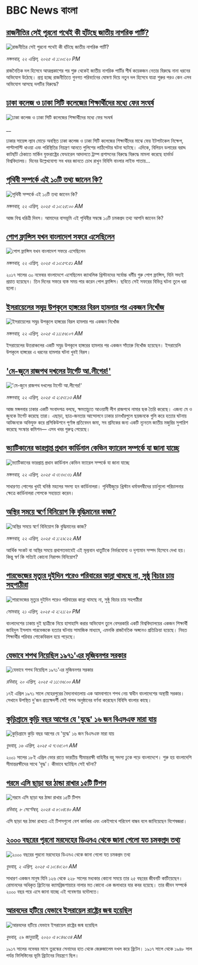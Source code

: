 # BBC News বাংলা## [রাজনীতির সেই পুরনো পথেই কী হাঁটছে জাতীয় নাগরিক পার্টি?](https://www.bbc.com/bengali/articles/cgrgdve8j2xo?at_campaign=githubrss)![রাজনীতির সেই পুরনো পথেই কী হাঁটছে জাতীয় নাগরিক পার্টি?](https://ichef.bbci.co.uk/ace/standard/240/cpsprodpb/d3ba/live/9c83bc50-1f71-11f0-b265-abe347419ae3.jpg)_মঙ্গলবার, ২২ এপ্রিল, ২০২৫ এ ১:০০:২০ PM_রাজনৈতিক দল হিসেবে আত্মপ্রকাশের পর শুরু থেকেই জাতীয় নাগরিক পার্টির শীর্ষ কয়েকজন নেতার বিরুদ্ধে নানা ধরনের অভিযোগ উঠেছে। প্রশ্ন হচ্ছে রাজনীতিতে গুনগত পরিবর্তনের ঘোষণা দিয়ে নতুন দল হিসেবে যাত্রা শুরুর পরও কেন এসব অভিযোগ আসছে দলটির বিরুদ্ধে?## [ঢাকা কলেজ ও ঢাকা সিটি কলেজের শিক্ষার্থীদের মধ্যে ফের সংঘর্ষ](https://www.bbc.co.uk/bengali/live/cdrgep6n500t?at_campaign=githubrss)![ঢাকা কলেজ ও ঢাকা সিটি কলেজের শিক্ষার্থীদের মধ্যে ফের সংঘর্ষ](https://ichef.bbci.co.uk/ace/standard/240/cpsprodpb/c97a/live/470a1db0-1f52-11f0-b265-abe347419ae3.png)__ঢাকার সায়েন্স ল্যাব মোড়ে অবস্থিত ঢাকা কলেজ ও ঢাকা সিটি কলেজের শিক্ষার্থীদের মাঝে ফের  ইটপাটকেল নিক্ষেপ, পাল্টাপাল্টি ধাওয়া এবং পরিস্থিতির নিয়ন্ত্রণ আনতে পুলিশের লাঠিপেটার ঘটনা ঘটেছে। এদিকে, বিলিয়ন ডলারের বরাদ্দ কাটছাঁট ঠেকাতে মার্কিন যুক্তরাষ্ট্রের ফেডারেল আদালতে ট্রাম্প প্রশাসনের বিরুদ্ধে বিরুদ্ধে মামলা করেছে হার্ভার্ড বিশ্ববিদ্যালয়। দিনের উল্লেখযোগ্য সব খবর জানতে চোখ রাখুন বিবিসি বাংলার লাইভ পাতায়...## [পৃথিবী সম্পর্কে এই ১০টি তথ্য জানেন কি?](https://www.bbc.com/bengali/articles/cly81evprnzo?at_campaign=githubrss)![পৃথিবী সম্পর্কে এই ১০টি তথ্য জানেন কি?](https://ichef.bbci.co.uk/ace/standard/240/cpsprodpb/31da/live/08c82880-1f52-11f0-b265-abe347419ae3.jpg)_মঙ্গলবার, ২২ এপ্রিল, ২০২৫ এ ১০:২৫:০০ AM_আজ বিশ্ব ধরিত্রী দিবস। আমাদের বাসভূমি এই পৃথিবীর সম্বন্ধে ১০টি চমকপ্রদ তথ্য আপনি জানেন কি?## [পোপ ফ্রান্সিস যখন বাংলাদেশ সফরে এসেছিলেন](https://www.bbc.com/bengali/articles/ckgrl6de1xjo?at_campaign=githubrss)![পোপ ফ্রান্সিস যখন বাংলাদেশ সফরে এসেছিলেন](https://ichef.bbci.co.uk/ace/standard/240/cpsprodpb/6467/live/9e1ed3e0-1f5f-11f0-8c64-4b4ab8aefa30.jpg)_মঙ্গলবার, ২২ এপ্রিল, ২০২৫ এ ১০:৫৭:৫১ AM_২০১৭ সালের ৩০ নভেম্বর বাংলাদেশে এসেছিলেন ক্যাথলিক খ্রিস্টানদের সর্বোচ্চ ধর্মীয় গুরু পোপ ফ্রান্সিস, যিনি সদ্যই প্রয়াত হয়েছেন। তিন দিনের সফরে ব্যস্ত সময় পার করেন পোপ ফ্রান্সিস। ছবিতে সেই সফরের বিভিন্ন ঘটনা তুলে ধরা হলো।## [ইসরায়েলের সমুদ্র উপকূলে হাঙ্গরের বিরল হামলার পর একজন নিখোঁজ](https://www.bbc.com/bengali/articles/cly1nr9zzv0o?at_campaign=githubrss)![ইসরায়েলের সমুদ্র উপকূলে হাঙ্গরের বিরল হামলার পর একজন নিখোঁজ](https://ichef.bbci.co.uk/ace/standard/240/cpsprodpb/5f6a/live/dec6a7b0-1f6e-11f0-80b3-83959215671c.jpg)_মঙ্গলবার, ২২ এপ্রিল, ২০২৫ এ ১১:৫৬:০৭ AM_ইসরায়েলের উত্তরাঞ্চলের একটি সমুদ্র উপকূলে হাঙ্গরের হামলার পর একজন সাঁতারু নিখোঁজ হয়েছেন। ইসরায়েলি উপকূলে হাঙ্গরের এ ধরনের হামলার ঘটনা খুবই বিরল।## ['মে-জুনে রাজপথ দখলের টার্গেট আ.লীগের!'](https://www.bbc.com/bengali/articles/cj45lzp84w5o?at_campaign=githubrss)!['মে-জুনে রাজপথ দখলের টার্গেট আ.লীগের!'](https://ichef.bbci.co.uk/ace/standard/240/cpsprodpb/5b24/live/ffa32870-1f21-11f0-ade9-592b8cbd2bff.jpg)_মঙ্গলবার, ২২ এপ্রিল, ২০২৫ এ ২:৫৩:১৩ AM_আজ মঙ্গলবার ঢাকার একটি সংবাদপত্র বলছে, ক্ষমতাচ্যুত আওয়ামী লীগ রাজপথে নামার ছক তৈরি করেছে। এজন্য মে ও জুনকে টার্গেট করেছে তারা। এছাড়া, ছাত্র-জনতার আন্দোলনে ঢাকার চানখাঁরপুলে ছয়জনকে গুলি করে হত্যার ঘটনায় আটজনকে অভিযুক্ত করে প্রসিকিউশনে পূর্ণাঙ্গ প্রতিবেদন জমা, সব শ্রমিকের জন্য একটি ন্যূনতম জাতীয় মজুরির সুপারিশ করেছে সংস্কার কমিশন— এসব খবর গুরুত্ব পেয়েছে।## [ভ্যাটিকানের ভারপ্রাপ্ত প্রধান কার্ডিনাল কেভিন ফ্যারেল সম্পর্কে যা জানা যাচ্ছে](https://www.bbc.com/bengali/articles/c62gv7ryn52o?at_campaign=githubrss)![ভ্যাটিকানের ভারপ্রাপ্ত প্রধান কার্ডিনাল কেভিন ফ্যারেল সম্পর্কে যা জানা যাচ্ছে](https://ichef.bbci.co.uk/ace/standard/240/cpsprodpb/5db1/live/bfed0e00-1f1a-11f0-b265-abe347419ae3.jpg)_মঙ্গলবার, ২২ এপ্রিল, ২০২৫ এ ৩:৩০:৩১ AM_সাধারণত পোপের খুবই ঘনিষ্ঠ মহলের সদস্য হন কার্ডিনালরা। পৃথিবীজুড়ে খ্রিস্টান ধর্মাবলম্বীদের চার্চগুলো পরিচালনার ক্ষেত্রে কার্ডিনালরা পোপকে সহায়তা করেন।## [অস্থির সময়ে স্বর্ণে বিনিয়োগ কি বুদ্ধিমানের কাজ?](https://www.bbc.com/bengali/articles/czjn44p23vvo?at_campaign=githubrss)![অস্থির সময়ে স্বর্ণে বিনিয়োগ কি বুদ্ধিমানের কাজ?](https://ichef.bbci.co.uk/ace/standard/240/cpsprodpb/9a35/live/dc381a70-16a3-11f0-8a1e-3ff815141b98.jpg)_মঙ্গলবার, ২২ এপ্রিল, ২০২৫ এ ১:২৯:২২ AM_আর্থিক সংকট বা অস্থির সময়ে প্রথাগতভাবেই এই মূল্যবান ধাতুটিকে নির্ভরযোগ্য ও দৃশ্যমান সম্পদ হিসেবে দেখা হয়। কিন্তু স্বর্ণ কি সত্যিই কোনো নিরাপদ বিনিয়োগ?## [পারভেজের মৃত্যুর দুইদিন পরেও পরিবারের কান্না থামছে না, সুষ্ঠু বিচার চায় সহপাঠীরা](https://www.bbc.com/bengali/articles/c2lzgjlwenlo?at_campaign=githubrss)![পারভেজের মৃত্যুর দুইদিন পরেও পরিবারের কান্না থামছে না, সুষ্ঠু বিচার চায় সহপাঠীরা](https://ichef.bbci.co.uk/ace/standard/240/cpsprodpb/180f/live/07a97780-1ea1-11f0-8fcd-7d7cf7ac0df4.jpg)_সোমবার, ২১ এপ্রিল, ২০২৫ এ ২:২১:২০ PM_বাংলাদেশের ঢাকায় দুই ছাত্রীকে নিয়ে হাসাহাসি করার অভিযোগ তুলে বেসরকারি একটি বিশ্ববিদ্যালয়ের একজন শিক্ষার্থী জাহিদুল ইসলাম পারভেজকে হত্যার ঘটনায় সামাজিক মাধ্যমে, এমনকি রাজনৈতিক অঙ্গনেও প্রতিক্রিয়া হয়েছে। নিহত শিক্ষার্থীর পরিবার শোকেবিহ্বল হয়ে পড়েছে।## [যেভাবে শপথ নিয়েছিল ১৯৭১'এর মুজিবনগর সরকার](https://www.bbc.com/bengali/articles/cj9ey4g41rvo?at_campaign=githubrss)![যেভাবে শপথ নিয়েছিল ১৯৭১'এর মুজিবনগর সরকার](https://ichef.bbci.co.uk/ace/standard/240/cpsprodpb/f43b/live/97da9a00-1dd9-11f0-80b3-83959215671c.jpg)_রবিবার, ২০ এপ্রিল, ২০২৫ এ ১১:৩৬:০০ AM_১৭ই এপ্রিল ১৯৭১ সালে মেহেরপুরের বৈদ্যনাথতলায় এক আমবাগানে শপথ নেয় স্বাধীন বাংলাদেশের অস্থায়ী সরকার। সেখানে উপস্থিত দু'জন প্রত্যক্ষদর্শী সেই শপথ অনুষ্ঠানের বর্ণনা করেছেন বিবিসি বাংলার কাছে।## [কুড়িগ্রামে কুড়ি বছর আগের যে 'যুদ্ধে' ১৬ জন বিএসএফ মারা যায়](https://www.bbc.com/bengali/articles/c4g7z0wjz00o?at_campaign=githubrss)![কুড়িগ্রামে কুড়ি বছর আগের যে 'যুদ্ধে' ১৬ জন বিএসএফ মারা যায়](https://ichef.bbci.co.uk/ace/standard/240/cpsprodpb/ea92/live/7b1901c0-1a8e-11f0-8a1e-3ff815141b98.jpg)_বুধবার, ১৬ এপ্রিল, ২০২৫ এ ৭:৩৫:০৭ AM_২০০১ সালের ১৮ই এপ্রিল ভোর রাতে ভারতীয় সীমান্তরক্ষী বাহিনীর বহু সদস্য ঢুকে পড়ে বাংলাদেশে। শুরু হয় বাংলাদেশি সীমান্তরক্ষীদের সাথে 'যুদ্ধ'। কীভাবে ঘটেছিল সেই ঘটনা?## [গরমে এসি ছাড়া ঘর ঠান্ডা রাখার ১৫টি টিপস](https://www.bbc.com/bengali/articles/c4n1n0n0re8o?at_campaign=githubrss)![গরমে এসি ছাড়া ঘর ঠান্ডা রাখার ১৫টি টিপস](https://ichef.bbci.co.uk/ace/standard/240/cpsprodpb/20df/live/4ff9c200-1359-11ef-99fd-a7e7c6acfe47.jpg)_রবিবার, ৮ সেপ্টেম্বর, ২০২৪ এ ৮:০৪:৪০ AM_এসি ছাড়া ঘর ঠান্ডা রাখতে এই টিপসগুলো বেশ কার্যকর এবং একইসাথে পরিবেশ বান্ধব বলে জানিয়েছেন বিশেষজ্ঞরা।## [২০০০ বছরের পুরনো মরদেহের ডিএনএ থেকে জানা গেলো যত চমকপ্রদ তথ্য](https://www.bbc.com/bengali/articles/cerlx12d9j1o?at_campaign=githubrss)![২০০০ বছরের পুরনো মরদেহের ডিএনএ থেকে জানা গেলো যত চমকপ্রদ তথ্য](https://ichef.bbci.co.uk/ace/standard/240/cpsprodpb/83e0/live/0f3687e0-a094-11ee-b9a7-c91b9dfa91e5.jpg)_বুধবার, ২ এপ্রিল, ২০২৫ এ ১০:৪০:২০ AM_সাধারণ একজন মানুষ যিনি ১২৬ থেকে ২২৮ সালের মধ্যকার কোনো সময়ে তার ২৫ বছরের জীবনটি কাটিয়েছেন। রোমানদের অধিকৃত ব্রিটেনের ক্যামব্রিজশায়ারে নালার মত কোনো এক জলাধারে যার কবর হয়েছে। তার জীবন সম্পর্কে ২০০০ বছর পরে এসে জানা যাচ্ছে এই গবেষণার বদৌলতে।## [আরবদের হটিয়ে যেভাবে ইসরায়েল রাষ্ট্রের জন্ম হয়েছিল](https://www.bbc.com/bengali/news-40351128?at_campaign=githubrss)![আরবদের হটিয়ে যেভাবে ইসরায়েল রাষ্ট্রের জন্ম হয়েছিল](https://ichef.bbci.co.uk/ace/standard/240/cpsprodpb/E823/production/_96572495_615c50f6-ef2a-4927-81d7-abe707054460.jpg)_বুধবার, ২৯ জানুয়ারী, ২০২০ এ ৮:৪৬:৩৪ AM_১৯১৭ সালের নভেম্বর মাসে তুরস্কের সেনাদের হাত থেকে জেরুজালেম দখল করে ব্রিটেন। ১৯১৭ সালে থেকে ১৯৪৮ সাল পর্যন্ত ফিলিস্তিনের ভূমি ব্রিটেনের নিয়ন্ত্রণে ছিল।